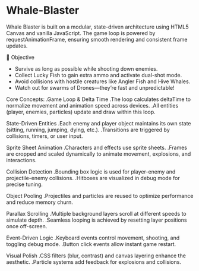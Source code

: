# Whale-Blaster
Whale Blaster is built on a modular, state-driven architecture using HTML5 Canvas and vanilla JavaScript. The game loop is powered by requestAnimationFrame, ensuring smooth rendering and consistent frame updates.

🧩 Objective
- Survive as long as possible while shooting down enemies.
- Collect Lucky Fish to gain extra ammo and activate dual-shot mode.
- Avoid collisions with hostile creatures like Angler Fish and Hive Whales.
- Watch out for swarms of Drones—they’re fast and unpredictable!

Core Concepts:
 .Game Loop & Delta Time
 .The loop calculates deltaTime to normalize movement and animation speed across devices.
 .All entities (player, enemies, particles) update and draw within this loop.

 State-Driven Entities
  .Each enemy and player object maintains its own state (sitting, running, jumping, dying, etc.).
  .Transitions are triggered by collisions, timers, or user input.
 
 Sprite Sheet Animation
  .Characters and effects use sprite sheets.
  .Frames are cropped and scaled dynamically to animate movement, explosions, and interactions.
 
 Collision Detection
  .Bounding box logic is used for player-enemy and projectile-enemy collisions.
  .Hitboxes are visualized in debug mode for precise tuning.
 
 Object Pooling
  .Projectiles and particles are reused to optimize performance and reduce memory churn.
 
 Parallax Scrolling
  .Multiple background layers scroll at different speeds to simulate depth.
  .Seamless looping is achieved by resetting layer positions once off-screen.
 
 Event-Driven Logic
  .Keyboard events control movement, shooting, and toggling debug mode.
  .Button click events allow instant game restart.
 
 Visual Polish
  .CSS filters (blur, contrast) and canvas layering enhance the aesthetic.
  .Particle systems add feedback for explosions and collisions.

